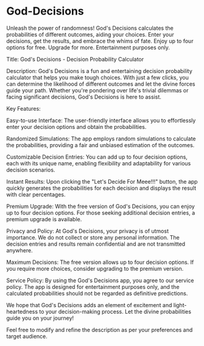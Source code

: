 # God-Decisions
Unleash the power of randomness! God's Decisions calculates the probabilities of different outcomes, aiding your choices. Enter your decisions, get the results, and embrace the whims of fate. Enjoy up to four options for free. Upgrade for more. Entertainment purposes only.

Title: God's Decisions - Decision Probability Calculator

Description:
God's Decisions is a fun and entertaining decision probability calculator that helps you make tough choices. With just a few clicks, you can determine the likelihood of different outcomes and let the divine forces guide your path. Whether you're pondering over life's trivial dilemmas or facing significant decisions, God's Decisions is here to assist.

Key Features:

Easy-to-use Interface: The user-friendly interface allows you to effortlessly enter your decision options and obtain the probabilities.

Randomized Simulations: The app employs random simulations to calculate the probabilities, providing a fair and unbiased estimation of the outcomes.

Customizable Decision Entries: You can add up to four decision options, each with its unique name, enabling flexibility and adaptability for various decision scenarios.

Instant Results: Upon clicking the "Let's Decide For Meee!!!" button, the app quickly generates the probabilities for each decision and displays the result with clear percentages.

Premium Upgrade: With the free version of God's Decisions, you can enjoy up to four decision options. For those seeking additional decision entries, a premium upgrade is available.

Privacy and Policy:
At God's Decisions, your privacy is of utmost importance. We do not collect or store any personal information. The decision entries and results remain confidential and are not transmitted anywhere.

Maximum Decisions: The free version allows up to four decision options. If you require more choices, consider upgrading to the premium version.

Service Policy: By using the God's Decisions app, you agree to our service policy. The app is designed for entertainment purposes only, and the calculated probabilities should not be regarded as definitive predictions.

We hope that God's Decisions adds an element of excitement and light-heartedness to your decision-making process. Let the divine probabilities guide you on your journey!

Feel free to modify and refine the description as per your preferences and target audience.
